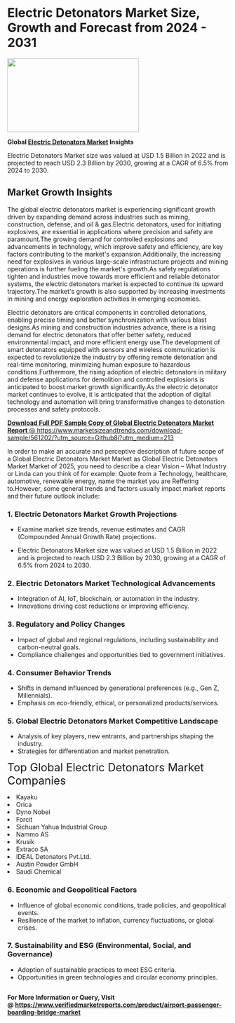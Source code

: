 <H1>Electric Detonators Market Size, Growth and Forecast from 2024 - 2031</H1><img class="aligncenter size-medium wp-image-584254" src="https://thirdeyenews.in/wp-content/uploads/2024/09/Global-Market-Research-300x168.jpeg" alt="" width="300" height="168" /><p><strong>Global&nbsp;<a href="https://www.marketsizeandtrends.com/download-sample/561202/?utm_source=Github8j?utm_medium=213">Electric Detonators Market</a> Insights</strong></p><p>Electric Detonators Market size was valued at USD 1.5 Billion in 2022 and is projected to reach USD 2.3 Billion by 2030, growing at a CAGR of 6.5% from 2024 to 2030.</p><p><h2>Market Growth Insights</h2> <p>The global electric detonators market is experiencing significant growth driven by expanding demand across industries such as mining, construction, defense, and oil & gas.Electric detonators, used for initiating explosives, are essential in applications where precision and safety are paramount.The growing demand for controlled explosions and advancements in technology, which improve safety and efficiency, are key factors contributing to the market's expansion.Additionally, the increasing need for explosives in various large-scale infrastructure projects and mining operations is further fueling the market's growth.As safety regulations tighten and industries move towards more efficient and reliable detonator systems, the electric detonators market is expected to continue its upward trajectory.The market's growth is also supported by increasing investments in mining and energy exploration activities in emerging economies.<a href="download-link" target="_blank"></a></p> <p>Electric detonators are critical components in controlled detonations, enabling precise timing and better synchronization with various blast designs.As mining and construction industries advance, there is a rising demand for electric detonators that offer better safety, reduced environmental impact, and more efficient energy use.The development of smart detonators equipped with sensors and wireless communication is expected to revolutionize the industry by offering remote detonation and real-time monitoring, minimizing human exposure to hazardous conditions.Furthermore, the rising adoption of electric detonators in military and defense applications for demolition and controlled explosions is anticipated to boost market growth significantly.As the electric detonator market continues to evolve, it is anticipated that the adoption of digital technology and automation will bring transformative changes to detonation processes and safety protocols.<a href="get-more-link" target="_blank"></p><p><span class=""><strong>Download Full PDF Sample Copy of Global Electric Detonators Market Report</strong> @ <a href="https://www.marketsizeandtrends.com/download-sample/561202/?utm_source=Github8j?utm_medium=213" target="_blank">https://www.marketsizeandtrends.com/download-sample/561202/?utm_source=Github8j?utm_medium=213</a></span></p><p>In order to make an accurate and perceptive description of future scope of a Global&nbsp;Electric Detonators Market Market as Global&nbsp;Electric Detonators Market Market of 2025, you need to describe a clear Vision &ndash; What Industry or Linda can you think of for example: Quote from a Technology, healthcare, automotive, renewable energy, name the market you are Reffering to.However, some general trends and factors usually impact market reports and their future outlook include:</p><h3>1.&nbsp;<strong>Electric Detonators Market Growth Projections</strong></h3><ul><li>Examine market size trends, revenue estimates and CAGR (Compounded Annual Growth Rate) projections.</li><li><p>Electric Detonators Market size was valued at USD 1.5 Billion in 2022 and is projected to reach USD 2.3 Billion by 2030, growing at a CAGR of 6.5% from 2024 to 2030.</p></li></ul><h3>2.&nbsp;<strong>Electric Detonators Market Technological Advancements</strong></h3><ul><li>Integration of AI, IoT, blockchain, or automation in the industry.</li><li>Innovations driving cost reductions or improving efficiency.</li></ul><h3>3.&nbsp;<strong>Regulatory and Policy Changes</strong></h3><ul><li>Impact of global and regional regulations, including sustainability and carbon-neutral goals.</li><li>Compliance challenges and opportunities tied to government initiatives.</li></ul><h3>4.&nbsp;<strong>Consumer Behavior Trends</strong></h3><ul><li>Shifts in demand influenced by generational preferences (e.g., Gen Z, Millennials).</li><li>Emphasis on eco-friendly, ethical, or personalized products/services.</li></ul><h3>5.&nbsp;<strong>Global Electric Detonators Market Competitive Landscape</strong></h3><ul><li>Analysis of key players, new entrants, and partnerships shaping the industry.</li><li>Strategies for differentiation and market penetration.</li></ul><p data-pm-slice="1 1 []"><span style="color: inherit; font-family: inherit; font-size: 25px;">Top Global Electric Detonators Market Companies</span></p><div class="" data-test-id=""><p><li>Kayaku</li><li> Orica</li><li> Dyno Nobel</li><li> Forcit</li><li> Sichuan Yahua Industrial Group</li><li> Nammo AS</li><li> Krusik</li><li> Extraco SA</li><li> IDEAL Detonators Pvt.Ltd.</li><li> Austin Powder GmbH</li><li> Saudi Chemical</li></p></div><h3>6.&nbsp;<strong>Economic and Geopolitical Factors</strong></h3><ul><li>Influence of global economic conditions, trade policies, and geopolitical events.</li><li>Resilience of the market to inflation, currency fluctuations, or global crises.</li></ul><h3>7.&nbsp;<strong>Sustainability and ESG (Environmental, Social, and Governance)</strong></h3><ul><li>Adoption of sustainable practices to meet ESG criteria.</li><li>Opportunities in green technologies and circular economy principles.</li></ul><h2><strong style="font-size: 14px;">For More Information or Query, Visit @&nbsp;</strong><a style="background-color: #ffffff; font-size: 14px;" href="https://www.marketsizeandtrends.com/report/electric-detonators-market/" target="_blank">https://www.verifiedmarketreports.com/product/airport-passenger-boarding-bridge-market</a></h2>
